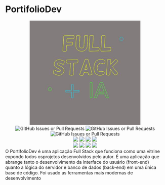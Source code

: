 # PortifolioDev

<div align="center">
<img src="./.gitassets/fulstack.jpg" width="350px">
<div data-badges>
  <img alt="GitHub Issues or Pull Requests" src="https://img.shields.io/github/stars/MariaMuniz2015/PortifolioDev?style=for-the-badge" alt="GitHub stars" />
<img alt="GitHub Issues or Pull Requests" src="https://img.shields.io/github/forks/MariaMuniz2015/PortifolioDev?style=for-the-badge" alt="GitHub forks" />
<img alt="GitHub Issues or Pull Requests" src="https://img.shields.io/github/issues/MariaMuniz2015/PortifolioDev?style=for-the-badge" alt="GitHub issues" />
<div data-badges>
<img src="https://img.shields.io/badge/React-20232A?style=for-the-badge&logo=react&logoColor=61DAFB"/>
  <img src="https://img.shields.io/badge/next%20js-000000?style=for-the-badge&logo=nextdotjs&logoColor=white"/>
   <img src="https://img.shields.io/badge/nestjs-E0234E?style=for-the-badge&logo=nestjs&logoColor=white"/>
  	 <img src="https://img.shields.io/badge/Node%20js-339933?style=for-the-badge&logo=nodedotjs&logoColor=white"/>
   </div>
  <div data-badges>
   <img src="https://img.shields.io/badge/TypeScript-007ACC?style=for-the-badge&logo=typescript&logoColor=white"/>
   <img src="https://img.shields.io/badge/Prisma-3982CE?style=for-the-badge&logo=Prisma&logoColor=white"/>
   <img src="https://img.shields.io/badge/Supabase-181818?style=for-the-badge&logo=supabase&logoColor=white"/>
   <img src="https://img.shields.io/badge/Tailwind_CSS-38B2AC?style=for-the-badge&logo=tailwind-css&logoColor=white"/>
  </div>
</div>
</div>
O PortifolioDev é uma aplicação Full Stack que funciona como uma vitrine expondo todos osprojetos desenvolvidos pelo autor.
É uma aplicação que abrange tanto o desenvolvimento da interface do usuário (front-end) quanto a lógica do servidor e banco de dados (back-end) em uma única base de código.
Foi usado as ferramentas mais modernas de desenvolvimento
